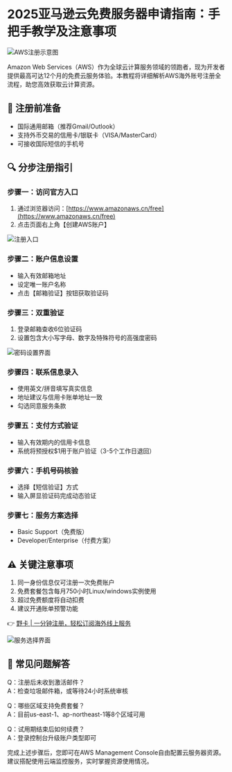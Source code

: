 # 2025亚马逊云免费服务器申请指南：手把手教学及注意事项

![AWS注册示意图](https://bbtdd.com/wp-content/uploads/img/045558719327704.webp)

Amazon Web Services（AWS）作为全球云计算服务领域的领跑者，现为开发者提供最高可达12个月的免费云服务体验。本教程将详细解析AWS海外账号注册全流程，助您高效获取云计算资源。

## 📝 注册前准备
- 国际通用邮箱（推荐Gmail/Outlook）
- 支持外币交易的信用卡/银联卡（VISA/MasterCard）
- 可接收国际短信的手机号

## 🔍 分步注册指引

### 步骤一：访问官方入口
1. 通过浏览器访问：[https://www.amazonaws.cn/free](https://www.amazonaws.cn/free)
2. 点击页面右上角【创建AWS账户】

![注册入口](https://bbtdd.com/wp-content/uploads/img/29844078.webp)

### 步骤二：账户信息设置
- 输入有效邮箱地址
- 设定唯一账户名称
- 点击【邮箱验证】按钮获取验证码

### 步骤三：双重验证
1. 登录邮箱查收6位验证码
2. 设置包含大小写字母、数字及特殊符号的高强度密码

![密码设置界面](https://bbtdd.com/wp-content/uploads/img/55529658.webp)

### 步骤四：联系信息录入
- 使用英文/拼音填写真实信息
- 地址建议与信用卡账单地址一致
- 勾选同意服务条款

### 步骤五：支付方式验证
- 输入有效期内的信用卡信息
- 系统将预授权$1用于账户验证（3-5个工作日退回）

### 步骤六：手机号码核验
- 选择【短信验证】方式
- 输入屏显验证码完成动态验证

### 步骤七：服务方案选择
- Basic Support（免费版）
- Developer/Enterprise（付费方案）

## ⚠️ 关键注意事项
1. 同一身份信息仅可注册一次免费账户
2. 免费套餐包含每月750小时Linux/windows实例使用
3. 超过免费额度将自动扣费
4. 建议开通账单预警功能

👉 [野卡 | 一分钟注册，轻松订阅海外线上服务](https://bbtdd.com/yeka)

![服务选择界面](https://bbtdd.com/wp-content/uploads/img/34329505774902.webp)

## 🔑 常见问题解答
Q：注册后未收到激活邮件？  
A：检查垃圾邮件箱，或等待24小时系统审核

Q：哪些区域支持免费套餐？  
A：目前us-east-1、ap-northeast-1等8个区域可用

Q：试用期结束后如何续费？  
A：登录控制台升级账户类型即可

完成上述步骤后，您即可在AWS Management Console自由配置云服务器资源。建议搭配使用云端监控服务，实时掌握资源使用情况。